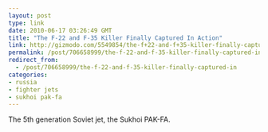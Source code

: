 ```yaml
---
layout: post
type: link
date: 2010-06-17 03:26:49 GMT
title: "The F-22 and F-35 Killer Finally Captured In Action"
link: http://gizmodo.com/5549854/the-f+22-and-f+35-killer-finally-captured-in-action
permalink: /post/706658999/the-f-22-and-f-35-killer-finally-captured-in
redirect_from: 
  - /post/706658999/the-f-22-and-f-35-killer-finally-captured-in
categories:
- russia
- fighter jets
- sukhoi pak-fa
---
```

The 5th generation Soviet jet, the Sukhoi PAK-FA.